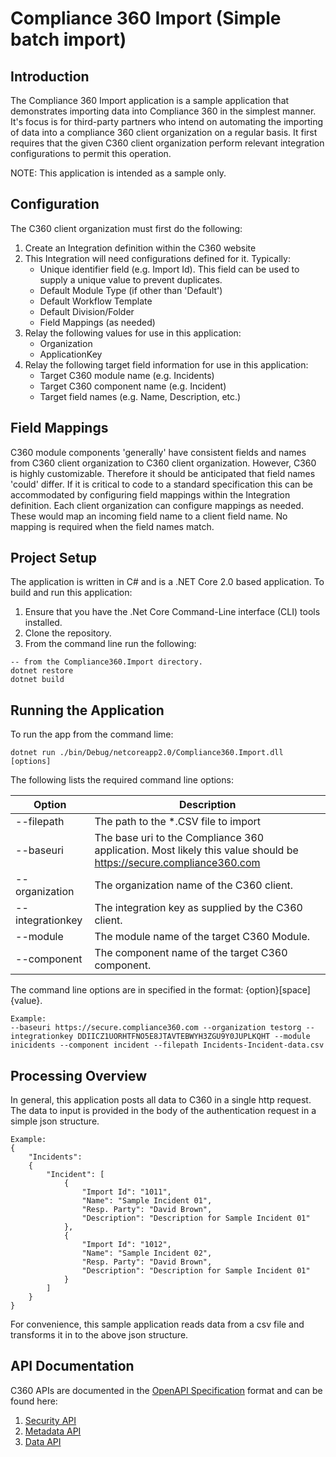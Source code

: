 # Compliance 360 Import (Simple batch import)
## Introduction
The Compliance 360 Import application is a sample application that demonstrates importing data into Compliance 360
in the simplest manner. It's focus is for third-party partners who intend on automating the importing of data into
a compliance 360 client organization on a regular basis. It first requires that the given C360 client organization
perform relevant integration configurations to permit this operation.

NOTE: This application is intended as a sample only.

## Configuration
The C360 client organization must first do the following:
1. Create an Integration definition within the C360 website
2. This Integration will need configurations defined for it. Typically:
   - Unique identifier field (e.g. Import Id). This field can be used to supply a unique value to prevent duplicates.
   - Default Module Type (if other than 'Default')
   - Default Workflow Template
   - Default Division/Folder
   - Field Mappings (as needed)
3. Relay the following values for use in this application:
   - Organization
   - ApplicationKey
4. Relay the following target field information for use in this application:
   - Target C360 module name (e.g. Incidents)
   - Target C360 component name (e.g. Incident)
   - Target field names (e.g. Name, Description, etc.)

## Field Mappings
C360 module components 'generally' have consistent fields and names from C360 client organization to
C360 client organization. However, C360 is highly customizable. Therefore it should be anticipated
that field names 'could' differ. If it is critical to code to a standard specification this can be
accommodated by configuring field mappings within the Integration definition. Each client organization
can configure mappings as needed. These would map an incoming field name to a client field name. No
mapping is required when the field names match.

## Project Setup
The application is written in C# and is a .NET Core 2.0 based application. To build and run this application:
1. Ensure that you have the .Net Core Command-Line interface (CLI) tools installed.
2. Clone the repository.
3. From the command line run the following:
```
-- from the Compliance360.Import directory.
dotnet restore
dotnet build
```
## Running the Application

To run the app from the command lime:
```
dotnet run ./bin/Debug/netcoreapp2.0/Compliance360.Import.dll [options]
```

The following lists the required command line options:

| Option | Description |
| ------ | ----------- |
| --filepath | The path to the *.CSV file to import |
| --baseuri | The base uri to the Compliance 360 application. Most likely this value should be https://secure.compliance360.com |
| --organization | The organization name of the C360 client. |
| --integrationkey | The integration key as supplied by the C360 client. |
| --module | The module name of the target C360 Module. |
| --component | The component name of the target C360 component. |

The command line options are in specified in the format: {option}[space]{value}.
```
Example:
--baseuri https://secure.compliance360.com --organization testorg --integrationkey DDIICZ1UORHTFNO5E8JTAVTEBWYH3ZGU9Y0JUPLKQHT --module inicidents --component incident --filepath Incidents-Incident-data.csv
```

## Processing Overview
In general, this application posts all data to C360 in a single http request. The data to input is provided in the body of the authentication request in a simple json structure.
```
Example:
{
	"Incidents":
	{
		"Incident": [
			{
				"Import Id": "1011",
				"Name": "Sample Incident 01",
				"Resp. Party": "David Brown",
				"Description": "Description for Sample Incident 01"
			},
			{
				"Import Id": "1012",
				"Name": "Sample Incident 02",
				"Resp. Party": "David Brown",
				"Description": "Description for Sample Incident 01"
			}
		]
	}
}
```
For convenience, this sample application reads data from a csv file and transforms it in to the above json structure.

## API Documentation
C360 APIs are documented in the [OpenAPI Specification](https://github.com/OAI/OpenAPI-Specification/blob/master/versions/3.0.0.md) format and can be found here:
1. [Security API](https://github.com/SAIGlobal/compliance360-security-api)
2. [Metadata API](https://github.com/SAIGlobal/compliance360-metadata-api)
3. [Data API](https://github.com/SAIGlobal/compliance360-data-api)
